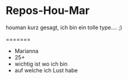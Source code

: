 # Repos-Hou-Mar

houman
kurz gesagt, ich bin ein tolle type.... ;)

=======
- Marianna
- 25+
- wichtig ist wo ich bin
- auf welche ich Lust habe

